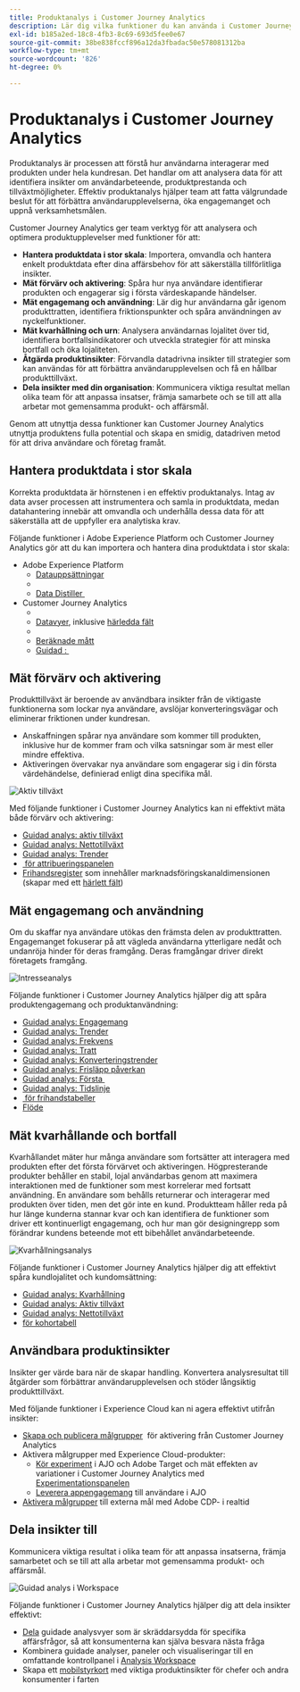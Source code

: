 ```yaml
---
title: Produktanalys i Customer Journey Analytics
description: Lär dig vilka funktioner du kan använda i Customer Journey Analytics för att effektivt utföra produktanalyser.
exl-id: b185a2ed-18c8-4fb3-8c69-693d5fee0e67
source-git-commit: 38be838fccf896a12da3fbadac50e578081312ba
workflow-type: tm+mt
source-wordcount: '826'
ht-degree: 0%

---
```


# Produktanalys i Customer Journey Analytics

Produktanalys är processen att förstå hur användarna interagerar med produkten under hela kundresan. Det handlar om att analysera data för att identifiera insikter om användarbeteende, produktprestanda och tillväxtmöjligheter. Effektiv produktanalys hjälper team att fatta välgrundade beslut för att förbättra användarupplevelserna, öka engagemanget och uppnå verksamhetsmålen.

Customer Journey Analytics ger team verktyg för att analysera och optimera produktupplevelser med funktioner för att:

* **Hantera produktdata i stor skala**: Importera, omvandla och hantera enkelt produktdata efter dina affärsbehov för att säkerställa tillförlitliga insikter.
* **Mät förvärv och aktivering**: Spåra hur nya användare identifierar produkten och engagerar sig i första värdeskapande händelser.
* **Mät engagemang och användning**: Lär dig hur användarna går igenom produkttratten, identifiera friktionspunkter och spåra användningen av nyckelfunktioner.
* **Mät kvarhållning och urn**: Analysera användarnas lojalitet över tid, identifiera bortfallsindikatorer och utveckla strategier för att minska bortfall och öka lojaliteten.
* **Åtgärda produktinsikter**: Förvandla datadrivna insikter till strategier som kan användas för att förbättra användarupplevelsen och få en hållbar produkttillväxt.
* **Dela insikter med din organisation**: Kommunicera viktiga resultat mellan olika team för att anpassa insatser, främja samarbete och se till att alla arbetar mot gemensamma produkt- och affärsmål.

Genom att utnyttja dessa funktioner kan Customer Journey Analytics utnyttja produktens fulla potential och skapa en smidig, datadriven metod för att driva användare och företag framåt.

## Hantera produktdata i stor skala

Korrekta produktdata är hörnstenen i en effektiv produktanalys. Intag av data avser processen att instrumentera och samla in produktdata, medan datahantering innebär att omvandla och underhålla dessa data för att säkerställa att de uppfyller era analytiska krav.

Följande funktioner i Adobe Experience Platform och Customer Journey Analytics gör att du kan importera och hantera dina produktdata i stor skala:

* Adobe Experience Platform
   * [Datauppsättningar &#x200B;](https://experienceleague.adobe.com/sv/docs/experience-platform/catalog/datasets/overview)
   * [&#x200B;](https://experienceleague.adobe.com/sv/docs/experience-platform/data-prep/home)
   * [Data Distiller &#x200B;](https://experienceleague.adobe.com/sv/docs/experience-platform/query/data-distiller/overview)
* Customer Journey Analytics
   * [&#x200B;](/help/connections/overview.md)
   * [Datavyer](/help/data-views/data-views.md), inklusive [härledda fält &#x200B;](/help/data-views/derived-fields/derived-fields.md)
   * [&#x200B;](/help/components/segments/seg-overview.md)
   * [Beräknade mått](/help/components/calc-metrics/calc-metr-overview.md)
   * [Guidad &#x200B;: &#x200B;](/help/guided-analysis/types/timeline.md)

## Mät förvärv och aktivering

Produkttillväxt är beroende av användbara insikter från de viktigaste funktionerna som lockar nya användare, avslöjar konverteringsvägar och eliminerar friktionen under kundresan.

* Anskaffningen spårar nya användare som kommer till produkten, inklusive hur de kommer fram och vilka satsningar som är mest eller mindre effektiva.
* Aktiveringen övervakar nya användare som engagerar sig i din första värdehändelse, definierad enligt dina specifika mål.

![Aktiv tillväxt](/help/guided-analysis/assets/active.png)

Med följande funktioner i Customer Journey Analytics kan ni effektivt mäta både förvärv och aktivering:

* [Guidad analys &#x200B;: aktiv tillväxt](/help/guided-analysis/types/active-growth.md)
* [Guidad analys: Nettotillväxt](/help/guided-analysis/types/net-growth.md)
* [Guidad analys: Trender](/help/guided-analysis//types/trends.md)
* [&#x200B; för attribueringspanelen](/help/analysis-workspace/c-panels/attribution.md)
* [Frihandsregister](/help/analysis-workspace/c-panels/freeform-panel.md) som innehåller marknadsföringskanaldimensionen (skapar med ett [härlett fält](/help/data-views/derived-fields/derived-fields.md))

## Mät engagemang och användning

Om du skaffar nya användare utökas den främsta delen av produkttratten. Engagemanget fokuserar på att vägleda användarna ytterligare nedåt och undanröja hinder för deras framgång. Deras framgångar driver direkt företagets framgång.

![Intresseanalys](/help/guided-analysis/assets/feature-matrix.png)

Följande funktioner i Customer Journey Analytics hjälper dig att spåra produktengagemang och produktanvändning:

* [Guidad analys: Engagemang](/help/guided-analysis/types/engagement.md)
* [Guidad analys: Trender](/help/guided-analysis/types/trends.md)
* [Guidad analys: Frekvens](/help/guided-analysis/types/frequency.md)
* [Guidad analys: Tratt](/help/guided-analysis/types/funnel.md)
* [Guidad analys: Konverteringstrender](/help/guided-analysis/types/conversion-trends.md)
* [Guidad analys: Frisläpp påverkan](/help/guided-analysis/types/release-impact.md)
* [Guidad analys: Första &#x200B;](/help/guided-analysis/types/first-use-impact.md)
* [Guidad analys: Tidslinje](/help/guided-analysis/types/timeline.md)
* [&#x200B; för frihandstabeller](/help/analysis-workspace/c-panels/freeform-panel.md)
* [Flöde](/help/analysis-workspace/visualizations/c-flow/flow.md)

## Mät kvarhållande och bortfall

Kvarhållandet mäter hur många användare som fortsätter att interagera med produkten efter det första förvärvet och aktiveringen. Högpresterande produkter behåller en stabil, lojal användarbas genom att maximera interaktionen med de funktioner som mest korrelerar med fortsatt användning. En användare som behålls returnerar och interagerar med produkten över tiden, men det gör inte en kund. Produktteam håller reda på hur länge kunderna stannar kvar och kan identifiera de funktioner som driver ett kontinuerligt engagemang, och hur man gör designingrepp som förändrar kundens beteende mot ett bibehållet användarbeteende.

![Kvarhållningsanalys](/help/guided-analysis/assets/retention.png)

Följande funktioner i Customer Journey Analytics hjälper dig att effektivt spåra kundlojalitet och kundomsättning:

* [Guidad analys: Kvarhållning](/help/guided-analysis/types/retention.md) &#x200B;
* [Guidad analys: Aktiv tillväxt](/help/guided-analysis/types/active-growth.md)
* [Guidad analys: Nettotillväxt](/help/guided-analysis/types/net-growth.md)
* [&#x200B; för kohortabell](/help/analysis-workspace/visualizations/cohort-table/cohort-analysis.md)

## Användbara produktinsikter

Insikter ger värde bara när de skapar handling. Konvertera analysresultat till åtgärder som förbättrar användarupplevelsen och stöder långsiktig produkttillväxt.

Med följande funktioner i Experience Cloud kan ni agera effektivt utifrån insikter:

* [Skapa och publicera målgrupper](/help/components/audiences/publish.md) &#x200B; för aktivering från Customer Journey Analytics
* Aktivera målgrupper med Experience Cloud-produkter:
   * [Kör experiment](https://experienceleague.adobe.com/sv/docs/journey-optimizer/using/content-management/content-experiment/get-started-experiment) i AJO och Adobe Target och mät effekten av variationer i Customer Journey Analytics med [Experimentationspanelen](/help/analysis-workspace/c-panels/experimentation.md)
   * [Leverera appengagemang](https://experienceleague.adobe.com/sv/docs/journey-optimizer/using/channels/in-app/get-started-in-app) till användare i AJO
* [Aktivera målgrupper](https://experienceleague.adobe.com/sv/docs/experience-platform/destinations/ui/activate/activation-overview) till externa mål med Adobe CDP-&#x200B; i realtid

## Dela insikter till &#x200B;

Kommunicera viktiga resultat i olika team för att anpassa insatserna, främja samarbetet och se till att alla arbetar mot gemensamma produkt- och affärsmål.

![Guidad analys i Workspace](assets/guided-analysis-workspace.png)

Följande funktioner i Customer Journey Analytics hjälper dig att dela insikter effektivt:

* [Dela](/help/analysis-workspace/curate-share/share-projects.md) guidade analysvyer som är skräddarsydda för specifika affärsfrågor, så att konsumenterna kan själva besvara nästa fråga
* Kombinera guidade analyser, paneler och visualiseringar till en omfattande kontrollpanel i [Analysis Workspace](/help/analysis-workspace/home.md)
* Skapa ett [mobilstyrkort](/help/mobile-app/home.md) med viktiga produktinsikter för chefer och andra konsumenter i farten
